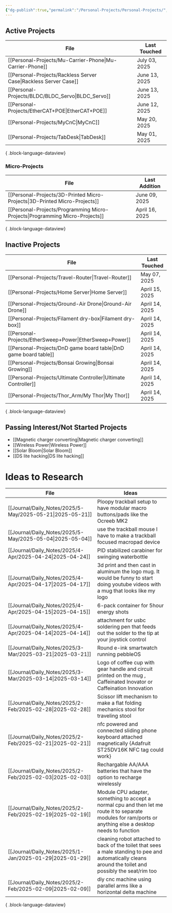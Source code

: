 ```yaml
---
{"dg-publish":true,"permalink":"/Personal-Projects/Personal-Projects/","tags":["directory"]}
---
```



## Active Projects
| File                                                                | Last Touched  |
| ------------------------------------------------------------------- | ------------- |
| [[Personal-Projects/Mu-Carrier-Phone\|Mu-Carrier-Phone]]         | July 03, 2025 |
| [[Personal-Projects/Rackless Server Case\|Rackless Server Case]] | June 13, 2025 |
| [[Personal-Projects/BLDC/BLDC_Servo\|BLDC_Servo]]                | June 13, 2025 |
| [[Personal-Projects/EtherCAT+POE\|EtherCAT+POE]]                 | June 12, 2025 |
| [[Personal-Projects/MyCnC\|MyCnC]]                               | May 20, 2025  |
| [[Personal-Projects/TabDesk\|TabDesk]]                           | May 01, 2025  |

{ .block-language-dataview}
### Micro-Projects 
| File                                                                            | Last Addition  |
| ------------------------------------------------------------------------------- | -------------- |
| [[Personal-Projects/3D-Printed Micro-Projects\|3D-Printed Micro-Projects]]   | June 09, 2025  |
| [[Personal-Projects/Programming Micro-Projects\|Programming Micro-Projects]] | April 16, 2025 |

{ .block-language-dataview}

## Inactive Projects
| File                                                                | Last Touched   |
| ------------------------------------------------------------------- | -------------- |
| [[Personal-Projects/Travel-Router\|Travel-Router]]               | May 07, 2025   |
| [[Personal-Projects/Home Server\|Home Server]]                   | April 15, 2025 |
| [[Personal-Projects/Ground-Air Drone\|Ground-Air Drone]]         | April 14, 2025 |
| [[Personal-Projects/Filament dry-box\|Filament dry-box]]         | April 14, 2025 |
| [[Personal-Projects/EtherSweep+Power\|EtherSweep+Power]]         | April 14, 2025 |
| [[Personal-Projects/DnD game board table\|DnD game board table]] | April 14, 2025 |
| [[Personal-Projects/Bonsai Growing\|Bonsai Growing]]             | April 14, 2025 |
| [[Personal-Projects/Ultimate Controller\|Ultimate Controller]]   | April 14, 2025 |
| [[Personal-Projects/Thor_Arm/My Thor\|My Thor]]                  | April 14, 2025 |

{ .block-language-dataview}

## Passing Interest/Not Started Projects
- [[Magnetic charger converting\|Magnetic charger converting]] 
- [[Wireless Power\|Wireless Power]]
- [[Solar Bloom\|Solar Bloom]]
- [[DS lite hacking\|DS lite hacking]]

# Ideas to Research 
| File                                                         | Ideas                                                                                                                                                        |
| ------------------------------------------------------------ | ------------------------------------------------------------------------------------------------------------------------------------------------------------ |
| [[Journal/Daily_Notes/2025/5-May/2025-05-21\|2025-05-21]] | Ploopy trackball setup to have modular macro buttons/pads like the Ocreeb MK2                                                                                |
| [[Journal/Daily_Notes/2025/5-May/2025-05-04\|2025-05-04]] | use the trackball mouse I have to make a trackball focused macropad device                                                                                   |
| [[Journal/Daily_Notes/2025/4-Apr/2025-04-24\|2025-04-24]] | PID stabilized carabiner for swinging waterbottle                                                                                                            |
| [[Journal/Daily_Notes/2025/4-Apr/2025-04-17\|2025-04-17]] | 3d print and then cast in aluminum the logo mug. It would be funny to start doing youtube videos with a mug that looks like my logo                          |
| [[Journal/Daily_Notes/2025/4-Apr/2025-04-15\|2025-04-15]] | 6-pack container for 5hour energy shots                                                                                                                      |
| [[Journal/Daily_Notes/2025/4-Apr/2025-04-14\|2025-04-14]] | attachment for usbc soldering pen that feeds out the solder to the tip at your joystick control                                                              |
| [[Journal/Daily_Notes/2025/3-Mar/2025-03-21\|2025-03-21]] | Round e-ink smartwatch running pebbleOS                                                                                                                      |
| [[Journal/Daily_Notes/2025/3-Mar/2025-03-14\|2025-03-14]] | Logo of coffee cup with gear handle and circuit printed on the mug , Caffeinated Inovator or Caffeination Innovation                                         |
| [[Journal/Daily_Notes/2025/2-Feb/2025-02-28\|2025-02-28]] | Scissor lift mechanism to make a flat folding mechanics stool for traveling stool                                                                            |
| [[Journal/Daily_Notes/2025/2-Feb/2025-02-21\|2025-02-21]] | nfc powered and connected sliding phone keyboard attached magnetically {Adafruit ST25DV16K NFC tag could work}                                               |
| [[Journal/Daily_Notes/2025/2-Feb/2025-02-03\|2025-02-03]] | Rechargable AA/AAA batteries that have the option to recharge wirelessly                                                                                     |
| [[Journal/Daily_Notes/2025/2-Feb/2025-02-19\|2025-02-19]] | Module CPU adapter, something to accept a normal cpu and then let me route it to separate modules for ram/ports or anything else a desktop needs to function |
| [[Journal/Daily_Notes/2025/1-Jan/2025-01-29\|2025-01-29]] | cleaning robot attached to back of the toilet that sees a male standing to pee and automatically cleans around the toilet and possibly the seat/rim too      |
| [[Journal/Daily_Notes/2025/2-Feb/2025-02-09\|2025-02-09]] | diy cnc machine using parallel arms like a horizontal delta machine                                                                                          |

{ .block-language-dataview}
